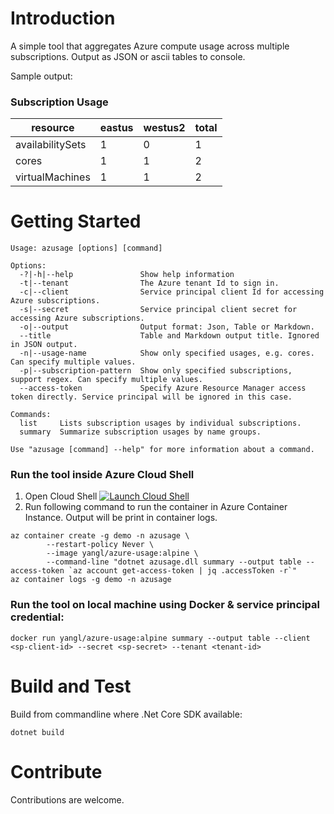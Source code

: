 # Introduction 
A simple tool that aggregates Azure compute usage across multiple subscriptions. Output as JSON or ascii tables to console.

Sample output:

### Subscription Usage
| resource          | eastus   | westus2  | total    |
|-------------------|----------|----------|----------|
| availabilitySets  | 1        | 0        | 1        |
| cores             | 1        | 1        | 2        |
| virtualMachines   | 1        | 1        | 2        |

# Getting Started
```
Usage: azusage [options] [command]

Options:
  -?|-h|--help               Show help information
  -t|--tenant                The Azure tenant Id to sign in.
  -c|--client                Service principal client Id for accessing Azure subscriptions.
  -s|--secret                Service principal client secret for accessing Azure subscriptions.
  -o|--output                Output format: Json, Table or Markdown.
  --title                    Table and Markdown output title. Ignored in JSON output.
  -n|--usage-name            Show only specified usages, e.g. cores. Can specify multiple values.
  -p|--subscription-pattern  Show only specified subscriptions, support regex. Can specify multiple values.
  --access-token             Specify Azure Resource Manager access token directly. Service principal will be ignored in this case.

Commands:
  list     Lists subscription usages by individual subscriptions.
  summary  Summarize subscription usages by name groups.

Use "azusage [command] --help" for more information about a command.
```

### Run the tool inside Azure Cloud Shell
1. Open Cloud Shell [![Launch Cloud Shell](https://shell.azure.com/images/launchcloudshell.png "Launch Cloud Shell")](https://shell.azure.com)
2. Run following command to run the container in Azure Container Instance. Output will be print in container logs.

```
az container create -g demo -n azusage \
        --restart-policy Never \
        --image yangl/azure-usage:alpine \
        --command-line "dotnet azusage.dll summary --output table --access-token `az account get-access-token | jq .accessToken -r`"
az container logs -g demo -n azusage
```

### Run the tool on local machine using Docker & service principal credential:

```
docker run yangl/azure-usage:alpine summary --output table --client <sp-client-id> --secret <sp-secret> --tenant <tenant-id>
```

# Build and Test
Build from commandline where .Net Core SDK available:
```
dotnet build
```

# Contribute
Contributions are welcome.